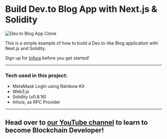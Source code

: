 # Build Dev.to Blog App with Next.js & Solidity

![Dev.to Blog App Clone](https://i.ibb.co/JR0Wg6q/Clean-Shot-2022-09-21-at-17-30-12.jpg)

This is a simple example of how to build a Dev.to-like Blog application with Next.js and Solidity.

Sign up for [Infura](https://www.infura.io/?utm_source=cleverprogrammer&utm_medium=influencer&utm_campaign=2022_May__acquisition_none) before you get started!

---

### Tech used in this project:

- MetaMask Login using Rainbow Kit
- Web3.js
- Solidity (v0.8.16)
- Infura, as RPC Provider

---

## Head over to [our YouTube channel](https://www.youtube.com/cleverprogrammer) to learn to become Blockchain Developer!
